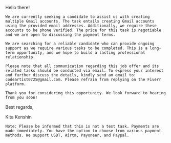 Hello there!

```We are currently seeking a candidate to assist us with creating multiple Gmail accounts. The task entails creating Gmail accounts using the provided email addresses. Additionally, we require these accounts to be phone verified. The price for this task is negotiable and we are open to discussing the payment terms.```

```We are searching for a reliable candidate who can provide ongoing support as we require various tasks to be completed. This is a long-term opportunity, and we hope to build a lasting professional relationship.```

```Please note that all communication regarding this job offer and its related tasks should be conducted via email. To express your interest and further discuss the details, kindly send an email to: codeartist0725@gmail.com. Please refrain from replying on the Fiverr platform.```

```Thank you for considering this opportunity. We look forward to hearing from you soon!```

Best regards,

Kita Kenshin

```Note: Please be informed that this is not a test task. Payments are made immediately. You have the option to choose from various payment methods. We support USDT, Airtm, Payoneer, and Paypal.```
